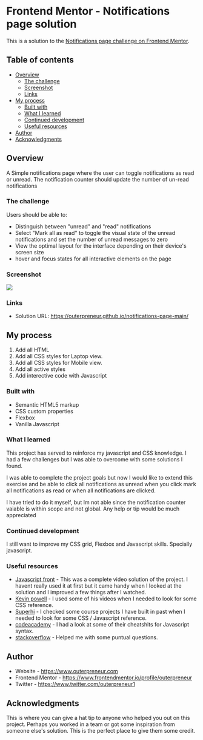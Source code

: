 # Frontend Mentor - Notifications page solution

This is a solution to the [Notifications page challenge on Frontend Mentor](https://www.frontendmentor.io/challenges/notifications-page-DqK5QAmKbC). 

## Table of contents

- [Overview](#overview)
  - [The challenge](#the-challenge)
  - [Screenshot](#screenshot)
  - [Links](#links)
- [My process](#my-process)
  - [Built with](#built-with)
  - [What I learned](#what-i-learned)
  - [Continued development](#continued-development)
  - [Useful resources](#useful-resources)
- [Author](#author)
- [Acknowledgments](#acknowledgments)

## Overview
A Simple notifications page where the user can toggle notifications as read or unread. The notification counter should update the number of un-read notifications
### The challenge

Users should be able to:

- Distinguish between "unread" and "read" notifications
- Select "Mark all as read" to toggle the visual state of the unread notifications and set the number of unread messages to zero
- View the optimal layout for the interface depending on their device's screen size
- hover and focus states for all interactive elements on the page

### Screenshot

![](./screenshot.jpg)


### Links

- Solution URL: https://outerpreneur.github.io/notifications-page-main/

## My process

1. Add all HTML
2. Add all CSS styles for Laptop view.
3. Add all CSS styles for Mobile view.
4. Add all active styles
5. Add interective code with Javascript
### Built with

- Semantic HTML5 markup
- CSS custom properties
- Flexbox
- Vanilla Javascript

### What I learned

This project has served to reinforce my javascript and CSS knowledge. I had a few challenges but I was able to overcome with some solutions I found.

I was able to complete the project goals but now I would like to extend this exercise and be able to click all notifications as unread when you click mark all notifications as read or when all notifications are clicked. 

I have tried to do it myself, but Im not able since the notification counter vaiable is within scope and not global. Any help or tip would be much appreciated


### Continued development

I still want to improve my CSS grid, Flexbox and Javascript skills. Specially javascript.


### Useful resources

- [Javascript front](https://www.youtube.com/watch?v=qs_VhlPq5Ik) - This was a complete video solution of the project. I havent really used it at first but it came handy when I looked at the solution and I improved a few things after I watched.
- [Kevin powell](https://www.youtube.com/@KevinPowell) - I used some of his videos when I needed to look for some CSS reference.
- [Superhi](https://www.superhi.com) - I checked some course projects I have built in past when I needed to look for some CSS / Javascript reference.
- [codeacademy](https://www.codeacademy.com) - I had a look at some of their cheatshits for Javascript syntax.
- [stackoverflow](https://www.stackoverflow.com) - Helped me with some puntual questions.



## Author

- Website - https://www.outerpreneur.com
- Frontend Mentor - https://www.frontendmentor.io/profile/outerpreneur
- Twitter - https://www.twitter.com/outerpreneur1


## Acknowledgments

This is where you can give a hat tip to anyone who helped you out on this project. Perhaps you worked in a team or got some inspiration from someone else's solution. This is the perfect place to give them some credit.

